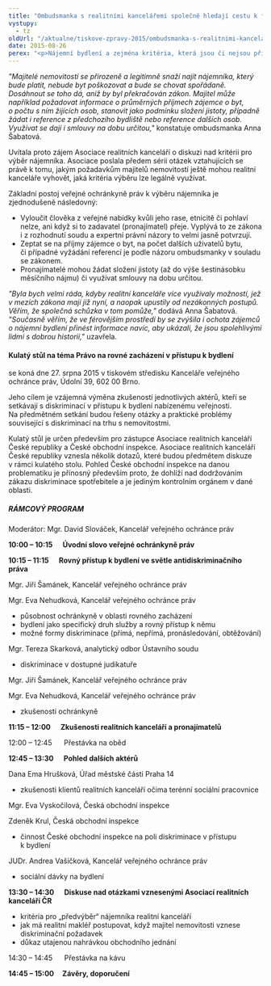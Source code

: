 ```yaml
---
title: "Ombudsmanka s realitními kancelářemi společně hledají cestu k férovému nájemnímu trhu"
vystupy:
  - tz
oldUrl: "/aktualne/tiskove-zpravy-2015/ombudsmanka-s-realitnimi-kancelaremi-spolecne-hledaji-cestu-k-ferovemu-najemnimu-trhu"
date: 2015-08-26
perex: "<p>Nájemní bydlení a zejména kritéria, která jsou či nejsou přípustná pro zjišťování spolehlivosti nájemníků a pro rozlišování mezi nimi, budou ve čtvrtek 27. srpna tématem kulatého stolu ombudsmanky Anny Šabatové a Asociace realitních kanceláří.</p>"
---
```


<!-- imported from the old website -->

<p><em>&quot;Majitelé nemovitostí se přirozeně a legitimně snaží najít nájemníka, který bude platit, nebude byt poškozovat a bude se chovat spořádaně. Dosáhnout se toho dá, aniž by byl překračován zákon. Majitel může například požadovat informace o průměrných příjmech zájemce o byt, o počtu s ním žijících osob, stanovit jako podmínku složení jistoty, případně žádat i reference z předchozího bydliště nebo reference dalších osob. Využívat se dají i smlouvy na dobu určitou,&quot;</em> konstatuje ombudsmanka Anna Šabatová. </p><p>Uvítala proto zájem Asociace realitních kanceláří o diskuzi nad kritérii pro výběr nájemníka. Asociace poslala předem sérii otázek vztahujících se právě k tomu, jakým požadavkům majitelů nemovitostí ještě mohou realitní kanceláře vyhovět, jaká kritéria výběru lze legálně využívat. </p><p>Základní postoj veřejné ochránkyně práv k výběru nájemníka je zjednodušeně následovný:</p><ul><li>Vyloučit člověka z veřejné nabídky kvůli jeho rase, etnicitě či pohlaví nelze, ani když si to zadavatel (pronajímatel) přeje. Vyplývá to ze zákona i z rozhodnutí soudu a expertní právní názory to velmi jasně potvrzují. </li><li>Zeptat se na příjmy zájemce o byt, na počet dalších uživatelů bytu, či případné vyžádání referencí je podle názoru ombudsmanky v souladu se zákonem.</li><li>Pronajímatelé mohou žádat složení jistoty (až do výše šestinásobku měsíčního nájmu) či využívat smlouvy na dobu určitou.</li></ul><p><em>&quot;Byla bych velmi ráda, kdyby realitní kanceláře více využívaly možností, jež v mezích zákona mají již nyní, a naopak upustily od nezákonných postupů. Věřím, že společná schůzka v tom pomůže,&quot;</em> dodává Anna Šabatová. <em>&quot;Současně věřím, že ve férovějším prostředí by se zvýšila i ochota zájemců o nájemní bydlení přinést informace navíc, aby ukázali, že jsou spolehlivými lidmi s dobrou historií,&quot;</em> uzavřela.</p><p></p><h4>Kulatý stůl na téma Právo na rovné zacházení v přístupu k bydlení </h4><p>se koná dne 27. srpna 2015 v tiskovém středisku Kanceláře veřejného ochránce práv, Údolní 39, 602 00 Brno.</p><p>Jeho cílem je vzájemná výměna zkušeností jednotlivých aktérů, kteří se setkávají s diskriminací v přístupu k bydlení nabízenému veřejnosti. Na předmětném setkání budou řešeny otázky a praktické problémy související s diskriminací na trhu s nemovitostmi. </p><p>Kulatý stůl je určen především pro zástupce Asociace realitních kanceláří České republiky a České obchodní inspekce. Asociace realitních kanceláří České republiky vznesla několik dotazů, které budou předmětem diskuze v rámci kulatého stolu. Pohled České obchodní inspekce na danou problematiku je přínosný především proto, že dohlíží nad dodržováním zákazu diskriminace spotřebitele a je jediným kontrolním orgánem v dané oblasti. </p><h5>RÁMCOVÝ PROGRAM  </h5><p>Moderátor: Mgr. David Slováček, Kancelář veřejného ochránce práv</p><p><strong>10:00 – 10:15      Úvodní slovo veřejné ochránkyně práv</strong></p><p><strong>10:15 – 11:15      Rovný přístup k bydlení ve světle antidiskriminačního práva</strong></p><p>Mgr. Jiří Šamánek, Kancelář veřejného ochránce práv</p><p>Mgr. Eva Nehudková, Kancelář veřejného ochránce práv</p><ul><li>působnost ochránkyně v oblasti rovného zacházení</li><li>bydlení jako specifický druh služby a rovný přístup k němu</li><li>možné formy diskriminace (přímá, nepřímá, pronásledování, obtěžování)</li></ul><p>Mgr. Tereza Skarková, analytický odbor Ústavního soudu</p><ul><li>diskriminace v dostupné judikatuře</li></ul><p>Mgr. Jiří Šamánek, Kancelář veřejného ochránce práv</p><p>Mgr. Eva Nehudková, Kancelář veřejného ochránce práv</p><ul><li>zkušenosti ochránkyně</li></ul><p><strong>11:15 – 12:00      Zkušenosti realitních kanceláří a pronajímatelů</strong></p><p>12:00 – 12:45      Přestávka na oběd</p><p><strong>12:45 – 13:30      Pohled dalších aktérů</strong></p><p>Dana Ema Hrušková, Úřad městské části Praha 14</p><ul><li>zkušenosti klientů realitních kanceláří očima terénní sociální pracovnice</li></ul><p>Mgr. Eva Vyskočilová, Česká obchodní inspekce</p><p>Zdeněk Krul, Česká obchodní inspekce</p><ul><li>činnost České obchodní inspekce na poli diskriminace v přístupu k bydlení</li></ul><p>JUDr. Andrea Vašíčková, Kancelář veřejného ochránce práv</p><ul><li>sociální dávky na bydlení</li></ul><p><strong>13:30 – 14:30      Diskuse nad otázkami vznesenými Asociací realitních kanceláří ČR</strong></p><ul><li>kritéria pro „předvýběr“ nájemníka realitní kanceláří </li><li>jak má realitní makléř postupovat, když majitel nemovitosti vznese diskriminační požadavek </li><li>důkaz utajenou nahrávkou obchodního jednání</li></ul><p>14:30 – 14:45      Přestávka na kávu</p><p><strong>14:45 – 15:00     Závěry, doporučení</strong> </p>
